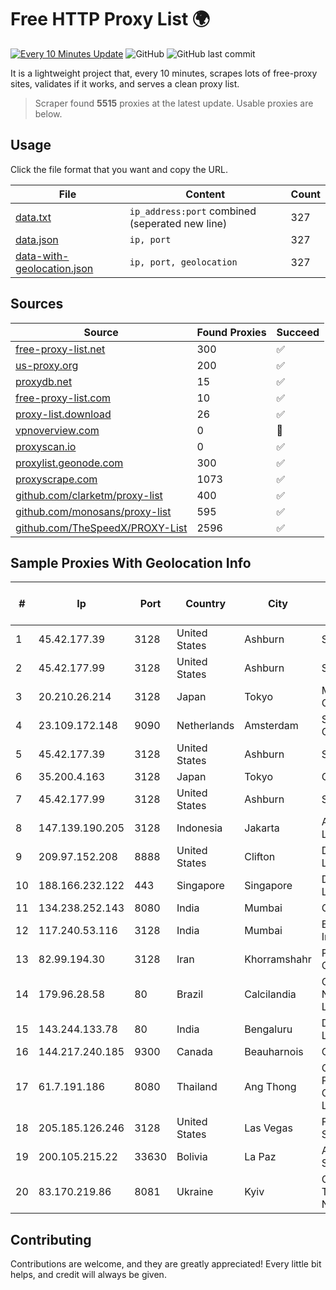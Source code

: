 
# Free HTTP Proxy List 🌍

[![Every 10 Minutes Update](https://github.com/mertguvencli/http-proxy-list/actions/workflows/main.yml/badge.svg?branch=main)](https://github.com/mertguvencli/http-proxy-list/actions/workflows/main.yml)
![GitHub](https://img.shields.io/github/license/mertguvencli/http-proxy-list)
![GitHub last commit](https://img.shields.io/github/last-commit/mertguvencli/http-proxy-list)

It is a lightweight project that, every 10 minutes, scrapes lots of free-proxy sites, validates if it works, and serves a clean proxy list.


> Scraper found **5515** proxies at the latest update. Usable proxies are below.

## Usage

Click the file format that you want and copy the URL.


|File|Content|Count|
|----|-------|-----|
|[data.txt](https://raw.githubusercontent.com/mertguvencli/http-proxy-list/main/proxy-list/data.txt)|`ip_address:port` combined (seperated new line)|327|
|[data.json](https://raw.githubusercontent.com/mertguvencli/http-proxy-list/main/proxy-list/data.json)|`ip, port`|327|
|[data-with-geolocation.json](https://raw.githubusercontent.com/mertguvencli/http-proxy-list/main/proxy-list/data-with-geolocation.json)|`ip, port, geolocation`|327|

## Sources

|Source|Found Proxies|Succeed|
|------|-------------|-------|
|[free-proxy-list.net](https://free-proxy-list.net)|300|✅|
|[us-proxy.org](https://www.us-proxy.org)|200|✅|
|[proxydb.net](http://proxydb.net)|15|✅|
|[free-proxy-list.com](https://free-proxy-list.com/?page=&port=&type%5B%5D=http&type%5B%5D=https&up_time=0&search=Search)|10|✅|
|[proxy-list.download](https://www.proxy-list.download/HTTP)|26|✅|
|[vpnoverview.com](https://vpnoverview.com/privacy/anonymous-browsing/free-proxy-servers)|0|🚫|
|[proxyscan.io](https://www.proxyscan.io)|0|✅|
|[proxylist.geonode.com](https://proxylist.geonode.com/api/proxy-list?limit=300&page=1&sort_by=lastChecked&sort_type=desc&protocols=http,https)|300|✅|
|[proxyscrape.com](https://api.proxyscrape.com/v2/?request=displayproxies&protocol=http&timeout=10000&country=all&ssl=all&anonymity=all)|1073|✅|
|[github.com/clarketm/proxy-list](https://raw.githubusercontent.com/clarketm/proxy-list/master/proxy-list-raw.txt)|400|✅|
|[github.com/monosans/proxy-list](https://raw.githubusercontent.com/monosans/proxy-list/main/proxies/http.txt)|595|✅|
|[github.com/TheSpeedX/PROXY-List](https://raw.githubusercontent.com/TheSpeedX/PROXY-List/master/http.txt)|2596|✅|


## Sample Proxies With Geolocation Info

|#|Ip|Port|Country|City|Internet Service Provider|
|-|--|----|-------|----|-------------------------|
|1|45.42.177.39|3128|United States|Ashburn|Sprint|
|2|45.42.177.99|3128|United States|Ashburn|Sprint|
|3|20.210.26.214|3128|Japan|Tokyo|Microsoft Corporation|
|4|23.109.172.148|9090|Netherlands|Amsterdam|SERVERS-COM|
|5|45.42.177.39|3128|United States|Ashburn|Sprint|
|6|35.200.4.163|3128|Japan|Tokyo|Google LLC|
|7|45.42.177.99|3128|United States|Ashburn|Sprint|
|8|147.139.190.205|3128|Indonesia|Jakarta|Alibaba.com LLC|
|9|209.97.152.208|8888|United States|Clifton|DigitalOcean, LLC|
|10|188.166.232.122|443|Singapore|Singapore|DigitalOcean, LLC|
|11|134.238.252.143|8080|India|Mumbai|Google LLC|
|12|117.240.53.116|3128|India|Mumbai|BSNL Internet|
|13|82.99.194.30|3128|Iran|Khorramshahr|ParsOnline Co.|
|14|179.96.28.58|80|Brazil|Calcilandia|G8 NETWORKS LTDA|
|15|143.244.133.78|80|India|Bengaluru|DigitalOcean, LLC|
|16|144.217.240.185|9300|Canada|Beauharnois|OVH SAS|
|17|61.7.191.186|8080|Thailand|Ang Thong|CAT Telecom Public Company Limited|
|18|205.185.126.246|3128|United States|Las Vegas|FranTech Solutions|
|19|200.105.215.22|33630|Bolivia|La Paz|AXS Bolivia S. A.|
|20|83.170.219.86|8081|Ukraine|Kyiv|Golden Telecom Network|



## Contributing

Contributions are welcome, and they are greatly appreciated! Every
little bit helps, and credit will always be given.


